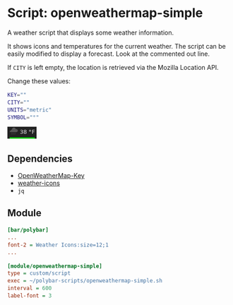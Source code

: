 # Script: openweathermap-simple

A weather script that displays some weather information.

It shows icons and temperatures for the current weather. The script can be easily modified to display a forecast. Look at the commented out line.

If `CITY` is left empty, the location is retrieved via the Mozilla Location API.  

Change these values:

```sh
KEY=""
CITY=""
UNITS="metric"
SYMBOL="°"
```

![openweathermap-simple](screenshots/1.png)


## Dependencies

* [OpenWeatherMap-Key](https://openweathermap.org/appid)
* [weather-icons](https://github.com/erikflowers/weather-icons)
* `jq`


## Module

```ini
[bar/polybar]
...
font-2 = Weather Icons:size=12;1
...
```

```ini
[module/openweathermap-simple]
type = custom/script
exec = ~/polybar-scripts/openweathermap-simple.sh
interval = 600
label-font = 3
```
